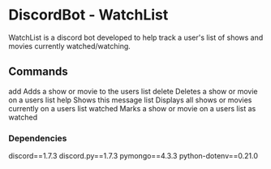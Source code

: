 # DiscordBot - WatchList

WatchList is a discord bot developed to help track a user's list of shows and movies currently watched/watching.

## Commands
  add       Adds a show or movie to the users list
  delete    Deletes a show or movie on a users list
  help      Shows this message
  list      Displays all shows or movies currently on a users list
  watched   Marks a show or movie on a users list as watched

### Dependencies
discord==1.7.3
discord.py==1.7.3
pymongo==4.3.3
python-dotenv==0.21.0
